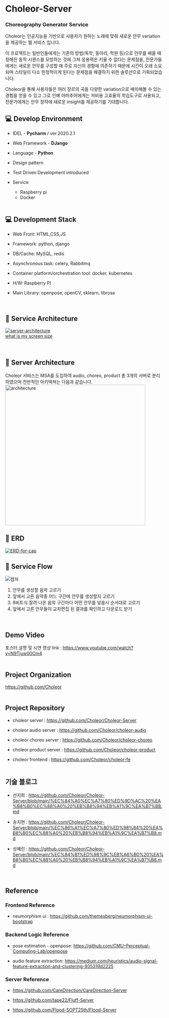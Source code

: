 # Choleor-Server
### Choreography Generator Service
Choleor는 인공지능을 기반으로 사용자가 원하는 노래에 맞춰 새로운 안무 variation을 제공하는 웹 서비스 입니다.<br>
 
이 프로젝트는 일반인들에게는 기존의 방법(독학, 동아리, 학원 등)으로 안무를 배울 때 정해진 동작 시퀀스를 모방하는 것에 그쳐 응용력은 키울 수 없다는 문제점을, 전문가들에게는 새로운 안무를 구성할 때 주로 자신의 경험에 의존하기 때문에 시간이 오래 소요되며 스타일이 다소 한정적이게 된다는 문제점을 해결하기 위한 솔루션으로 기획되었습니다.<br>
 
Choleor을 통해 사용자들은 여러 장르의 곡을 다양한 variation으로 배치해볼 수 있는 경험을 얻을 수 있고 그로 인해 아마추어에게는 저비용 고효율의 학습도구로 사용되고, 전문가에게는 안무 창작에 새로운 insight를 제공하기를 기대합니다.<br>
 
## 💻 Develop Environment
* IDEL - <b>Pycharm</b> / ver.2020.2.1

* Web Framework - <b>DJango</b>

* Language - <b>Python</b>

* Design pattern

* Test Driven Development introduced

* Service
  * Raspberry pi
  * Docker
<br><br>

## 💻 Development Stack
* Web Front: HTML,CSS,JS

* Framework: python, django

* DB/Cache: MySQL, redis

* Asynchronous task: celery, Rabbitmq

* Container platform/orchestration tool: docker, kubernetes

* H/W: Raspberry PI

* Main Library: openpose, openCV, sklearn, librosa
<br>

## 📌 Service Architecture
<a href="https://ibb.co/KXhPqjQ"><img src="https://i.ibb.co/HV4SzDM/server-architecture.png" alt="server-architecture" border="0"></a><br /><a target='_blank' href='https://whatsmyscreenresolution.com/'>what is my screen size</a><br />
<br><br>

## 📌 Server Architecture
Choleor 서비스는 MSA를 도입하여 audio, choreo, product 총 3개의 서버로 분리하였으며 전반적인 아키텍쳐는 다음과 같습니다.<br>
<img width="445" alt="architecture" src="https://user-images.githubusercontent.com/50199997/101448164-eae29800-3969-11eb-90ed-d4f31192c5a3.png"><br>


## 📌 ERD
<a href="https://ibb.co/vkdhdPj"><img src="https://i.ibb.co/6Ft8tPW/ERD-for-cap.png" alt="ERD-for-cap" border="0"></a>

## 📌 Service Flow
![캡처](https://user-images.githubusercontent.com/50199997/101480517-221b6e00-3997-11eb-829a-3d28c917ef83.JPG)<br>
<ol>
 <li>안무를 생성할 음악 고르기</li>
 <li>앞에서 고른 음악중 어느 구간에 안무를 생성할지 고르기</li>
 <li>8비트식 잘려 나온 음악 구간마다 어떤 안무를 넣을시 순서대로 고르기</li>
 <li>앞에서 고른 안무들이 교차편집 된 결과를 확인하고 다운로드 받기</li>
</ol>
<br>

## Demo Video
포스터 설명 및 시연 영상 link : https://www.youtube.com/watch?v=N9Tjuw00Cm4
<br><br>

## Project Organization
https://github.com/Choleor
<br><br>

## Project Repository
* choleor server : https://github.com/Choleor/Choleor-Server

* choleor audio server : https://github.com/Choleor/choleor-audio

* choleor choreo server : https://github.com/Choleor/choleor-choreo

* choleor product server : https://github.com/Choleor/choleor-product

* choleor frontend : https://github.com/Choleor/choleor-fe
<br><br>

## 기술 블로그
* 선지희 : https://github.com/Choleor/Choleor-Server/blob/main/%EC%84%A0%EC%A7%80%ED%9D%AC%20%EA%B8%B0%EC%88%A0%20%EB%B8%94%EB%A1%9C%EA%B7%B8.md

* 송지현 : https://github.com/Choleor/Choleor-Server/blob/main/%EC%86%A1%EC%A7%80%ED%98%84%20%EA%B8%B0%EC%88%A0%20%EB%B8%94%EB%A1%9C%EA%B7%B8.md

* 성혜린 : https://github.com/Choleor/Choleor-Server/blob/main/%EC%84%B1%ED%98%9C%EB%A6%B0%20%EA%B8%B0%EC%88%A0%20%EB%B8%94%EB%A1%9C%EA%B7%B8.md
<br>

## Reference
### Frontend Reference
* neumorphism ui : https://github.com/themesberg/neumorphism-ui-bootstrap
### Backend Logic Reference
* pose estimation - openpose: https://github.com/CMU-Perceptual-Computing-Lab/openpose

* audio feature extraction: https://medium.com/heuristics/audio-signal-feature-extraction-and-clustering-935319d2225
### Server Reference
* https://github.com/CareDirection/CareDirection-Server
 
* https://github.com/tape22/Fluff-Server

* https://github.com/Flood-SOPT25th/Flood-Server

<br>

